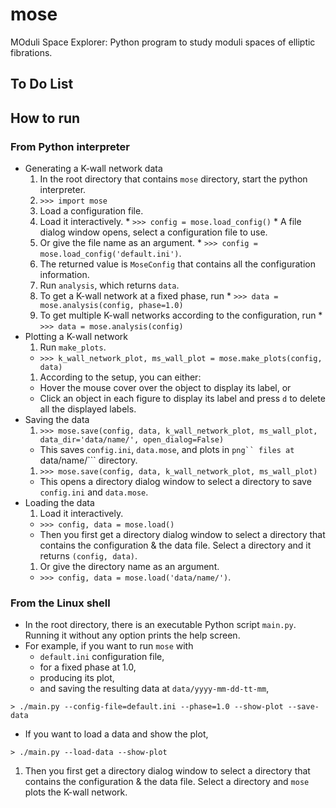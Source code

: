 # mose

MOduli Space Explorer: Python program to study moduli spaces of elliptic fibrations.

## To Do List

## How to run

### From Python interpreter
* Generating a K-wall network data
  1. In the root directory that contains ```mose``` directory, start the python interpreter.
  1. ```>>> import mose```
  1. Load a configuration file.
    1. Load it interactively.
      * ```>>> config = mose.load_config()```
      * A file dialog window opens, select a configuration file to use.
    1. Or give the file name as an argument.
      * ```>>> config = mose.load_config('default.ini')```.
    1. The returned value is ```MoseConfig``` that contains all the configuration information.
  1. Run ```analysis```, which returns ```data```.
    1. To get a K-wall network at a fixed phase, run
      * ```>>> data = mose.analysis(config, phase=1.0)```
    1. To get multiple K-wall networks according to the configuration, run
      * ```>>> data = mose.analysis(config)```
* Plotting a K-wall network
  1. Run ```make_plots```.
    * ```>>> k_wall_network_plot, ms_wall_plot = mose.make_plots(config, data)```
  1. According to the setup, you can either:
    * Hover the mouse cover over the object to display its label, or
    * Click an object in each figure to display its label and press ```d``` to delete all the displayed labels.
* Saving the data
  1. ```>>> mose.save(config, data, k_wall_network_plot, ms_wall_plot, data_dir='data/name/', open_dialog=False)```
    * This saves ```config.ini```, ```data.mose```, and plots in ```png`` files at ```data/name/``` directory.
  1. ```>>> mose.save(config, data, k_wall_network_plot, ms_wall_plot)```
    * This opens a directory dialog window to select a directory to save ```config.ini``` and ```data.mose```.
* Loading the data
  1. Load it interactively.
    * ```>>> config, data = mose.load()```
    * Then you first get a directory dialog window to select a directory that contains the configuration & the data file. Select a directory and it returns ```(config, data)```.
  1. Or give the directory name as an argument.
    * ```>>> config, data = mose.load('data/name/')```.

### From the Linux shell
* In the root directory, there is an executable Python script ```main.py```. Running it without any option prints the help screen.
* For example, if you want to run ```mose``` with
  * ```default.ini``` configuration file, 
  * for a fixed phase at 1.0, 
  * producing its plot,
  * and saving the resulting data at ```data/yyyy-mm-dd-tt-mm```,
```
> ./main.py --config-file=default.ini --phase=1.0 --show-plot --save-data
```
* If you want to load a data and show the plot, 
```
> ./main.py --load-data --show-plot
```
  1. Then you first get a directory dialog window to select a directory that contains the configuration & the data file. Select a directory and ```mose``` plots the K-wall network.
